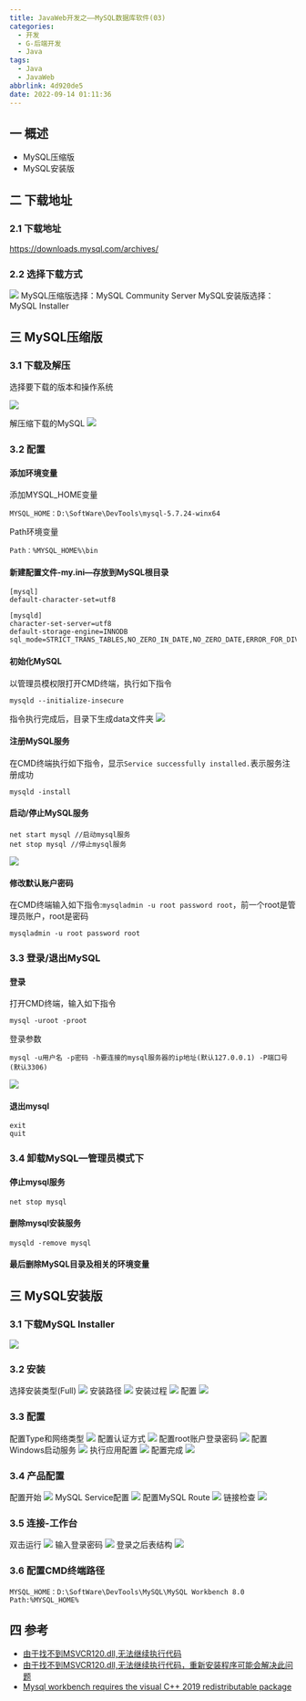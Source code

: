 ```yaml
---
title: JavaWeb开发之——MySQL数据库软件(03)
categories:
  - 开发
  - G-后端开发
  - Java
tags:
  - Java
  - JavaWeb
abbrlink: 4d920de5
date: 2022-09-14 01:11:36
---
```

## 一 概述

* MySQL压缩版
* MySQL安装版

<!--more-->

## 二 下载地址

### 2.1 下载地址

https://downloads.mysql.com/archives/

### 2.2 选择下载方式
![][1]
MySQL压缩版选择：MySQL Community Server
MySQL安装版选择：MySQL Installer

## 三 MySQL压缩版

### 3.1 下载及解压

选择要下载的版本和操作系统

![][2]

解压缩下载的MySQL 
![][3]

### 3.2 配置

#### 添加环境变量

添加MYSQL_HOME变量

```
MYSQL_HOME：D:\SoftWare\DevTools\mysql-5.7.24-winx64
```

Path环境变量

```
Path：%MYSQL_HOME%\bin
```

#### 新建配置文件-my.ini—存放到MySQL根目录

```
[mysql]
default-character-set=utf8

[mysqld]
character-set-server=utf8
default-storage-engine=INNODB
sql_mode=STRICT_TRANS_TABLES,NO_ZERO_IN_DATE,NO_ZERO_DATE,ERROR_FOR_DIVISION_BY_ZERO,NO_AUTO_CREATE_USER,NO_ENGINE_SUBSTITUTION
```

#### 初始化MySQL

以管理员模权限打开CMD终端，执行如下指令

```
mysqld --initialize-insecure
```

指令执行完成后，目录下生成data文件夹
![][4]

#### 注册MySQL服务

在CMD终端执行如下指令，显示`Service successfully installed.`表示服务注册成功

```
mysqld -install
```

#### 启动/停止MySQL服务

```
net start mysql //启动mysql服务
net stop mysql //停止mysql服务
```

![][5]

#### 修改默认账户密码

在CMD终端输入如下指令:`mysqladmin -u root password root`，前一个root是管理员账户，root是密码

```
mysqladmin -u root password root
```

### 3.3 登录/退出MySQL

#### 登录

打开CMD终端，输入如下指令

```
mysql -uroot -proot
```

登录参数

```
mysql -u用户名 -p密码 -h要连接的mysql服务器的ip地址(默认127.0.0.1) -P端口号(默认3306)
```

![][6]

#### 退出mysql

```
exit
quit
```

### 3.4 卸载MySQL—管理员模式下

#### 停止mysql服务

```
net stop mysql
```

#### 删除mysql安装服务

```
mysqld -remove mysql
```

#### 最后删除MySQL目录及相关的环境变量

## 三 MySQL安装版

### 3.1 下载MySQL Installer
![][7]
### 3.2 安装
选择安装类型(Full)
![][8]
安装路径
![][9]
安装过程
![][10]
配置
![][11]

### 3.3 配置

配置Type和网络类型
![][12]
配置认证方式
![][13]
配置root账户登录密码
![][14]
配置Windows启动服务
![][15]
执行应用配置
![][16]
配置完成
![][17]

### 3.4 产品配置
配置开始
![][18]
MySQL Service配置
![][19]
配置MySQL Route
![][20]
链接检查
![][21]

### 3.5 连接-工作台
双击运行
![][22]
输入登录密码
![][23]
登录之后表结构
![][24]

### 3.6 配置CMD终端路径

```
MYSQL_HOME：D:\SoftWare\DevTools\MySQL\MySQL Workbench 8.0
Path:%MYSQL_HOME%
```

## 四 参考

* [由于找不到MSVCR120.dll,无法继续执行代码](https://blog.csdn.net/apollo_miracle/article/details/118438132)
* [由于找不到MSVCR120.dll,无法继续执行代码，重新安装程序可能会解决此问题](https://blog.csdn.net/will__be/article/details/106826534)
* [Mysql workbench requires the visual C++ 2019 redistributable package](https://docs.microsoft.com/en-US/cpp/windows/latest-supported-vc-redist)




[1]:https://jsd.onmicrosoft.cn/gh/PGzxc/CDN/blog-java/javaweb-03-mysql-archives.png
[2]:https://jsd.onmicrosoft.cn/gh/PGzxc/CDN/blog-java/javaweb-03-mysql-unzip-download.png
[3]:https://jsd.onmicrosoft.cn/gh/PGzxc/CDN/blog-java/javaweb-03-mysql-unzip-download-unzip.png
[4]:https://jsd.onmicrosoft.cn/gh/PGzxc/CDN/blog-java/javaweb-03-mysql-unzip-config-data.png
[5]:https://jsd.onmicrosoft.cn/gh/PGzxc/CDN/blog-java/javaweb-03-mysql-unzip-config-start-stop.png
[6]:https://jsd.onmicrosoft.cn/gh/PGzxc/CDN/blog-java/javaweb-03-mysql-unzip-connect.png
[7]:https://jsd.onmicrosoft.cn/gh/PGzxc/CDN/blog-java/javaweb-03-mysql-install-download.png
[8]:https://jsd.onmicrosoft.cn/gh/PGzxc/CDN/blog-java/javaweb-03-mysql-install-full.png
[9]:https://jsd.onmicrosoft.cn/gh/PGzxc/CDN/blog-java/javaweb-03-mysql-install-path.png
[10]:https://jsd.onmicrosoft.cn/gh/PGzxc/CDN/blog-java/javaweb-03-mysql-install-progress.png
[11]:https://jsd.onmicrosoft.cn/gh/PGzxc/CDN/blog-java/javaweb-03-mysql-install-product-configuration.png
[12]:https://jsd.onmicrosoft.cn/gh/PGzxc/CDN/blog-java/javaweb-03-mysql-install-type-network.png
[13]:https://jsd.onmicrosoft.cn/gh/PGzxc/CDN/blog-java/javaweb-03-mysql-install-authentication.png
[14]:https://jsd.onmicrosoft.cn/gh/PGzxc/CDN/blog-java/javaweb-03-mysql-install-account.png
[15]:https://jsd.onmicrosoft.cn/gh/PGzxc/CDN/blog-java/javaweb-03-mysql-install-service.png
[16]:https://jsd.onmicrosoft.cn/gh/PGzxc/CDN/blog-java/javaweb-03-mysql-install-apply-conf.png
[17]:https://jsd.onmicrosoft.cn/gh/PGzxc/CDN/blog-java/javaweb-03-mysql-install-finish.png
[18]:https://jsd.onmicrosoft.cn/gh/PGzxc/CDN/blog-java/javaweb-03-mysql-install-product-conf-start.png
[19]:https://jsd.onmicrosoft.cn/gh/PGzxc/CDN/blog-java/javaweb-03-mysql-install-conf-mysql.png
[20]:https://jsd.onmicrosoft.cn/gh/PGzxc/CDN/blog-java/javaweb-03-mysql-install-conf-route.png
[21]:https://jsd.onmicrosoft.cn/gh/PGzxc/CDN/blog-java/javaweb-03-mysql-install-sercice-conn.png
[22]:https://jsd.onmicrosoft.cn/gh/PGzxc/CDN/blog-java/javaweb-03-mysql-install-login-click.png
[23]:https://jsd.onmicrosoft.cn/gh/PGzxc/CDN/blog-java/javaweb-03-mysql-install-login-password.png
[24]:https://jsd.onmicrosoft.cn/gh/PGzxc/CDN/blog-java/javaweb-03-mysql-install-login-table.png